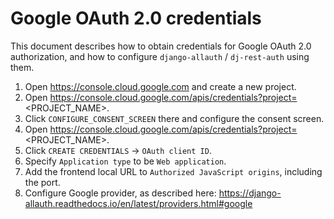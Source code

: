 # Google OAuth 2.0 credentials

This document describes how to obtain credentials for Google OAuth 2.0 authorization,
and how to configure `django-allauth` / `dj-rest-auth` using them.

1. Open https://console.cloud.google.com and create a new project.
2. Open https://console.cloud.google.com/apis/credentials?project=<PROJECT_NAME>.
3. Click `CONFIGURE_CONSENT_SCREEN` there and configure the consent screen.
4. Open https://console.cloud.google.com/apis/credentials?project=<PROJECT_NAME>.
5. Click `CREATE CREDENTIALS` -> `OAuth client ID`.
6. Specify `Application type` to be `Web application`.
7. Add the frontend local URL to `Authorized JavaScript origins`, including the port.
8. Configure Google provider, as described here: https://django-allauth.readthedocs.io/en/latest/providers.html#google